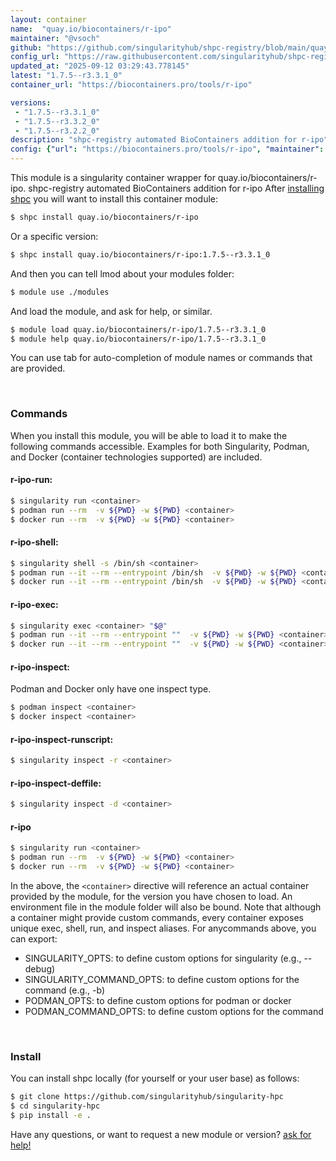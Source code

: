 ```yaml
---
layout: container
name:  "quay.io/biocontainers/r-ipo"
maintainer: "@vsoch"
github: "https://github.com/singularityhub/shpc-registry/blob/main/quay.io/biocontainers/r-ipo/container.yaml"
config_url: "https://raw.githubusercontent.com/singularityhub/shpc-registry/main/quay.io/biocontainers/r-ipo/container.yaml"
updated_at: "2025-09-12 03:29:43.778145"
latest: "1.7.5--r3.3.1_0"
container_url: "https://biocontainers.pro/tools/r-ipo"

versions:
 - "1.7.5--r3.3.1_0"
 - "1.7.5--r3.3.2_0"
 - "1.7.5--r3.2.2_0"
description: "shpc-registry automated BioContainers addition for r-ipo"
config: {"url": "https://biocontainers.pro/tools/r-ipo", "maintainer": "@vsoch", "description": "shpc-registry automated BioContainers addition for r-ipo", "latest": {"1.7.5--r3.3.1_0": "sha256:711fc97670c5175619c1e3a222bdeac1a749decd9d35757a382fb29b85acfc99"}, "tags": {"1.7.5--r3.3.1_0": "sha256:711fc97670c5175619c1e3a222bdeac1a749decd9d35757a382fb29b85acfc99", "1.7.5--r3.3.2_0": "sha256:c4c1275055791ba36aa71d983bf9f5aa64bc4ea94f143bde20c9f4565e0f6cb8", "1.7.5--r3.2.2_0": "sha256:d049243bb6b6ba9abe72710d4883f7ac25afa089e0f2fa429ec11313920d7dcf"}, "docker": "quay.io/biocontainers/r-ipo"}
---
```


This module is a singularity container wrapper for quay.io/biocontainers/r-ipo.
shpc-registry automated BioContainers addition for r-ipo
After [installing shpc](#install) you will want to install this container module:


```bash
$ shpc install quay.io/biocontainers/r-ipo
```

Or a specific version:

```bash
$ shpc install quay.io/biocontainers/r-ipo:1.7.5--r3.3.1_0
```

And then you can tell lmod about your modules folder:

```bash
$ module use ./modules
```

And load the module, and ask for help, or similar.

```bash
$ module load quay.io/biocontainers/r-ipo/1.7.5--r3.3.1_0
$ module help quay.io/biocontainers/r-ipo/1.7.5--r3.3.1_0
```

You can use tab for auto-completion of module names or commands that are provided.

<br>

### Commands

When you install this module, you will be able to load it to make the following commands accessible.
Examples for both Singularity, Podman, and Docker (container technologies supported) are included.

#### r-ipo-run:

```bash
$ singularity run <container>
$ podman run --rm  -v ${PWD} -w ${PWD} <container>
$ docker run --rm  -v ${PWD} -w ${PWD} <container>
```

#### r-ipo-shell:

```bash
$ singularity shell -s /bin/sh <container>
$ podman run --it --rm --entrypoint /bin/sh  -v ${PWD} -w ${PWD} <container>
$ docker run --it --rm --entrypoint /bin/sh  -v ${PWD} -w ${PWD} <container>
```

#### r-ipo-exec:

```bash
$ singularity exec <container> "$@"
$ podman run --it --rm --entrypoint ""  -v ${PWD} -w ${PWD} <container> "$@"
$ docker run --it --rm --entrypoint ""  -v ${PWD} -w ${PWD} <container> "$@"
```

#### r-ipo-inspect:

Podman and Docker only have one inspect type.

```bash
$ podman inspect <container>
$ docker inspect <container>
```

#### r-ipo-inspect-runscript:

```bash
$ singularity inspect -r <container>
```

#### r-ipo-inspect-deffile:

```bash
$ singularity inspect -d <container>
```



#### r-ipo

```bash
$ singularity run <container>
$ podman run --rm  -v ${PWD} -w ${PWD} <container>
$ docker run --rm  -v ${PWD} -w ${PWD} <container>
```


In the above, the `<container>` directive will reference an actual container provided
by the module, for the version you have chosen to load. An environment file in the
module folder will also be bound. Note that although a container
might provide custom commands, every container exposes unique exec, shell, run, and
inspect aliases. For anycommands above, you can export:

 - SINGULARITY_OPTS: to define custom options for singularity (e.g., --debug)
 - SINGULARITY_COMMAND_OPTS: to define custom options for the command (e.g., -b)
 - PODMAN_OPTS: to define custom options for podman or docker
 - PODMAN_COMMAND_OPTS: to define custom options for the command

<br>

### Install

You can install shpc locally (for yourself or your user base) as follows:

```bash
$ git clone https://github.com/singularityhub/singularity-hpc
$ cd singularity-hpc
$ pip install -e .
```

Have any questions, or want to request a new module or version? [ask for help!](https://github.com/singularityhub/singularity-hpc/issues)